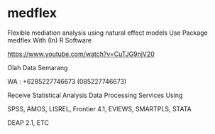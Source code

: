 # medflex
Flexible mediation analysis using natural effect models Use Package medflex With (In) R Software

https://www.youtube.com/watch?v=CuTJG9njV20

Olah Data Semarang

WA : +6285227746673 (085227746673)

Receive Statistical Analysis Data Processing Services Using

SPSS, AMOS, LISREL, Frontier 4.1, EVIEWS, SMARTPLS, STATA

DEAP 2.1, ETC

